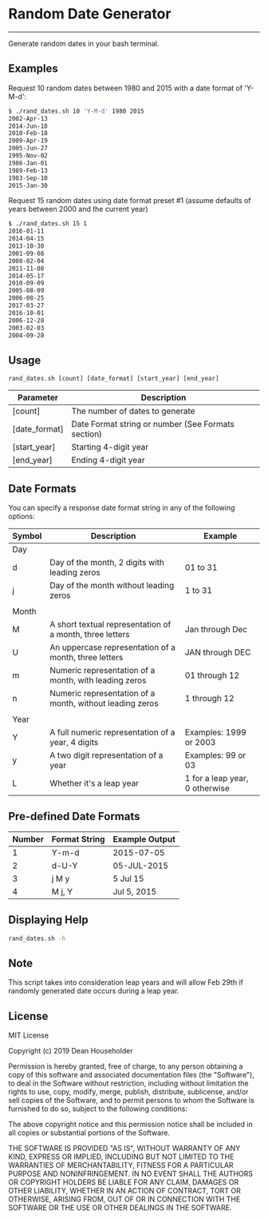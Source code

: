 # Random Date Generator

_____

Generate random dates in your bash terminal.


## Examples

Request 10 random dates between 1980 and 2015 with a date format of 'Y-M-d':

```bash
$ ./rand_dates.sh 10 'Y-M-d' 1980 2015
2002-Apr-13
2014-Jun-18
2010-Feb-18
2009-Apr-19
2005-Jun-27
1995-Nov-02
1986-Jan-01
1989-Feb-13
1983-Sep-10
2015-Jan-30
```

Request 15 random dates using date format preset #1 (assume defaults of years between 2000 and the current year)

```bash
$ ./rand_dates.sh 15 1
2016-01-11
2014-04-15
2013-10-30
2001-09-08
2008-02-04
2011-11-08
2014-05-17
2010-09-09
2005-08-09
2006-08-25
2017-03-27
2016-10-01
2006-12-28
2003-02-03
2004-09-28
```



## Usage

`rand_dates.sh [count] [date_format] [start_year] [end_year]`

| Parameter     | Description                                        |
| ------------- | -------------------------------------------------- |
| [count]       | The number of dates to generate                    |
| [date_format] | Date Format string or number (See Formats section) |
| [start_year]  | Starting 4-digit year                              |
| [end_year]    | Ending 4-digit year                                |



## Date Formats

You can specify a response date format string in any of the following options:

| Symbol    | Description                                              | Example                        |
| --------- | -------------------------------------------------------- | ------------------------------ |
| Day       |                                                          |                                |
| d         | Day of the month, 2 digits with leading zeros            | 01 to 31                       |
| j         | Day of the month without leading zeros                   | 1 to 31                        |
|  |  |  |
| Month     |                                                          |                                |
| M         | A short textual representation of a month, three letters | Jan through Dec                |
| U         | An uppercase representation of a month, three letters    | JAN through DEC                |
| m         | Numeric representation of a month, with leading zeros    | 01 through 12                  |
| n         | Numeric representation of a month, without leading zeros | 1 through 12                   |
|  |  |  |
| Year      |                                                          |                                |
| Y         | A full numeric representation of a year, 4 digits        | Examples: 1999 or 2003         |
| y         | A two digit representation of a year                     | Examples: 99 or 03             |
| L         | Whether it's a leap year                                 | 1 for a leap year, 0 otherwise |



## Pre-defined Date Formats

| Number | Format String | Example Output |
| ------ | ------------- | -------------- |
| 1      | Y-m-d         | 2015-07-05     |
| 2      | d-U-Y         | 05-JUL-2015    |
| 3      | j M y         | 5 Jul 15       |
| 4      | M j, Y        | Jul 5, 2015    |



## Displaying Help

```bash
rand_dates.sh -h
```



## Note

This script takes into consideration leap years and will allow Feb 29th if randomly generated date occurs during a leap year.



## License

MIT License

Copyright (c) 2019 Dean Householder

Permission is hereby granted, free of charge, to any person obtaining a copy
of this software and associated documentation files (the "Software"), to deal
in the Software without restriction, including without limitation the rights
to use, copy, modify, merge, publish, distribute, sublicense, and/or sell
copies of the Software, and to permit persons to whom the Software is
furnished to do so, subject to the following conditions:

The above copyright notice and this permission notice shall be included in all
copies or substantial portions of the Software.

THE SOFTWARE IS PROVIDED "AS IS", WITHOUT WARRANTY OF ANY KIND, EXPRESS OR
IMPLIED, INCLUDING BUT NOT LIMITED TO THE WARRANTIES OF MERCHANTABILITY,
FITNESS FOR A PARTICULAR PURPOSE AND NONINFRINGEMENT. IN NO EVENT SHALL THE
AUTHORS OR COPYRIGHT HOLDERS BE LIABLE FOR ANY CLAIM, DAMAGES OR OTHER
LIABILITY, WHETHER IN AN ACTION OF CONTRACT, TORT OR OTHERWISE, ARISING FROM,
OUT OF OR IN CONNECTION WITH THE SOFTWARE OR THE USE OR OTHER DEALINGS IN THE
SOFTWARE.